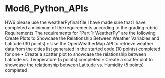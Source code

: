 # Mod6_Python_APIs
 HW6
please use the weatherPyfinal file
I have made sure that I have completed a minimum of the requirements according to the grading rubric.
Requirements
The requirements for "Part 1: WeatherPy" are the following
Create Plots to Showcase the Relationship Between Weather Variables and Latitude (30 points)
•	Use the OpenWeatherMap API to retrieve weather data from the cities list generated in the started code (10 points) completed for one
•	Create a scatter plot to showcase the relationship between Latitude vs. Temperature (5 points) completed
•	Create a scatter plot to showcase the relationship between Latitude vs. Humidity (5 points) completed
